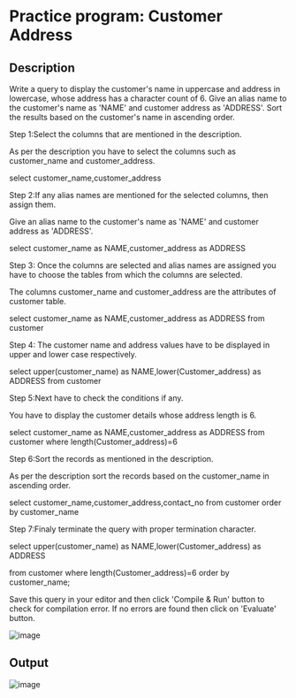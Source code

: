 # Practice program: Customer Address

## Description

Write a query to display the customer's name in uppercase and address in lowercase, whose address has a character count of 6. Give an alias name to the customer's name as 'NAME' and customer address as 'ADDRESS'. Sort the results based on the customer's name in ascending order.

Step 1:Select the columns that are mentioned in the description.

As per the description you have to select the columns such as customer_name and customer_address.

select customer_name,customer_address

Step 2:If any alias names are mentioned for the selected columns, then assign them.

Give an alias name to the customer's name as 'NAME' and customer address as 'ADDRESS'.

select customer_name as NAME,customer_address as ADDRESS

Step 3: Once the columns are selected and alias names are assigned you have to choose the tables from which the columns are selected.

The columns customer_name and customer_address are the attributes of customer table.

select customer_name as NAME,customer_address as ADDRESS from customer

Step 4: The customer name and address values have to be displayed in upper and lower case respectively.

select upper(customer_name) as NAME,lower(Customer_address) as ADDRESS from customer

Step 5:Next have to check the conditions if any.

You have to display the customer details whose address length is 6.

select customer_name as NAME,customer_address as ADDRESS from customer where length(Customer_address)=6

Step 6:Sort the records as mentioned in the description.

As per the description sort the records based on the customer_name in ascending order.

select customer_name,customer_address,contact_no from customer order by customer_name 

Step 7:Finaly terminate the query with proper termination character.

select upper(customer_name) as NAME,lower(Customer_address) as ADDRESS 

from customer where length(Customer_address)=6 order by customer_name;

Save this query in your editor and then click 'Compile & Run' button to check for compilation error. If no errors are found then click on 'Evaluate' button.

![image](https://github.com/Tan12d/PWC_RDBMS_using_Oracle/assets/100254217/0ac68c30-e3ac-4a6c-b6e6-76a850a983a8)

## Output

![image](https://github.com/Tan12d/PWC_RDBMS_using_Oracle/assets/100254217/8b4a72d0-deec-4e6b-b1ab-c2f32af87a54)

